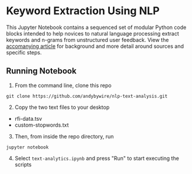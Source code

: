 # Keyword Extraction Using NLP

This Jupyter Notebook contains a sequenced set of modular Python code blocks intended to help novices to natural language processing extract keywords and n-grams from unstructured user feedback. View the [accomanying article](https://www.andyfitzgeraldconsulting.com/writingkeyword-extraction-nlp/) for background and more detail around sources and specific steps.

## Running Notebook
1. From the command line, clone this repo

  ```
  git clone https://github.com/andybywire/nlp-text-analysis.git
  ```
2. Copy the two text files to your desktop
  * rfi-data.tsv
  * custom-stopwords.txt

3. Then, from inside the repo directory, run

  ```
jupyter notebook
  ```

4. Select `text-analytics.ipynb` and press "Run" to start executing the scripts
